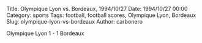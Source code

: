 Title: Olympique Lyon vs. Bordeaux, 1994/10/27
Date: 1994/10/27 00:00
Category: sports
Tags: football, football scores, Olympique Lyon, Bordeaux
Slug: olympique-lyon-vs-bordeaux
Author: carbonero


Olympique Lyon 1 - 1 Bordeaux
